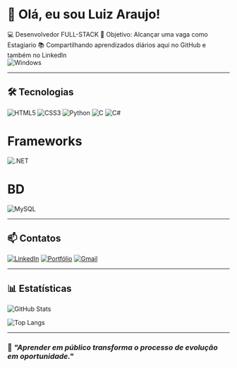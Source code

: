# 👋 Olá, eu sou Luiz Araujo!

💻 Desenvolvedor FULL-STACK
🎯 Objetivo: Alcançar uma vaga como Estagiario
📚 Compartilhando aprendizados diários aqui no GitHub e também no LinkedIn  
![Windows](https://img.shields.io/badge/Windows-000?style=for-the-badge&logo=windows&logoColor=2CA5E0)

---

## 🛠️ Tecnologias

![HTML5](https://img.shields.io/badge/HTML5-E34F26?style=for-the-badge&logo=html5&logoColor=fff)
![CSS3](https://img.shields.io/badge/CSS3-1572B6?style=for-the-badge&logo=css3&logoColor=fff)
![Python](https://img.shields.io/badge/python-3670A0?style=for-the-badge&logo=python&logoColor=ffdd54)
![C](https://img.shields.io/badge/C-00599C?style=for-the-badge&logo=c&logoColor=white)
![C#](https://img.shields.io/badge/C%23-239120?style=for-the-badge&logo=c-sharp&logoColor=white) 	

# Frameworks
![.NET](https://img.shields.io/badge/.NET-5C2D91?style=for-the-badge&logo=.net&logoColor=white)

# BD
 ![MySQL](https://img.shields.io/badge/MySQL-00000F?style=for-the-badge&logo=mysql&logoColor=white)

 ---

## 📫 Contatos

[![LinkedIn](https://img.shields.io/badge/LinkedIn-0A66C2?style=for-the-badge&logo=linkedin&logoColor=white)](https://www.linkedin.com/in/luiz-ara%C3%BAjo-19a349320/)
[![Portfólio](https://img.shields.io/badge/Portfólio-000?style=for-the-badge&logo=firefox&logoColor=white)](https://sites.google.com/view/luizx?usp=sharing)
[![Gmail](https://img.shields.io/badge/Gmail-333333?style=for-the-badge&logo=gmail&logoColor=red)](mailto:Loue0982@gmail.com)

---

## 📊 Estatísticas

<!-- Estatísticas -->
![GitHub Stats](https://github-readme-stats.vercel.app/api?username=Luizx0&show_icons=true&theme=tokyonight)
<!-- Linguagens mais usadas -->
![Top Langs](https://github-readme-stats.vercel.app/api/top-langs/?username=Luizx0&layout=compact&theme=tokyonight)

---

### 📌 *"Aprender em público transforma o processo de evolução em oportunidade."*

